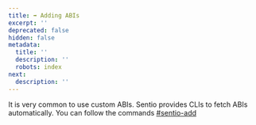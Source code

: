 ```yaml
---
title: ➡ Adding ABIs
excerpt: ''
deprecated: false
hidden: false
metadata:
  title: ''
  description: ''
  robots: index
next:
  description: ''
---
```

It is very common to use custom ABIs. Sentio provides CLIs to fetch ABIs automatically. You can follow the commands [#sentio-add](cli-reference#sentio-add "mention")